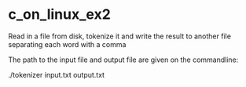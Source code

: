 # c_on_linux_ex2
Read in a file from disk, tokenize it and write the result to another file separating each word with a comma 

The path to the input file and output file are given on the commandline:

./tokenizer input.txt output.txt
